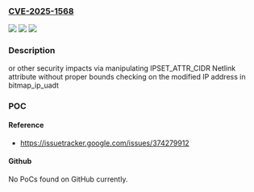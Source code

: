 ### [CVE-2025-1568](https://cve.mitre.org/cgi-bin/cvename.cgi?name=CVE-2025-1568)
![](https://img.shields.io/static/v1?label=Product&message=ChromeOS&color=blue)
![](https://img.shields.io/static/v1?label=Version&message=16063.87.0%3C%2016063.87.0%20&color=brighgreen)
![](https://img.shields.io/static/v1?label=Vulnerability&message=Code%20execution&color=brighgreen)

### Description

or other security impacts via manipulating IPSET_ATTR_CIDR Netlink attribute without proper bounds checking on the modified IP address in bitmap_ip_uadt

### POC

#### Reference
- https://issuetracker.google.com/issues/374279912

#### Github
No PoCs found on GitHub currently.

